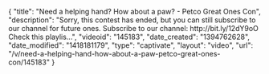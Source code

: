 {
    "title": "Need a helping hand? How about a paw? - Petco Great Ones Con",
    "description": "Sorry, this contest has ended, but you can still subscribe to our channel for future ones. Subscribe to our channel: http:\/\/bit.ly\/12dY9oO Check this playlis...",
    "videoid": "145183",
    "date_created": "1394762628",
    "date_modified": "1418181179",
    "type": "captivate",
    "layout": "video",
    "url": "\/v\/need-a-helping-hand-how-about-a-paw-petco-great-ones-con\/145183"
}